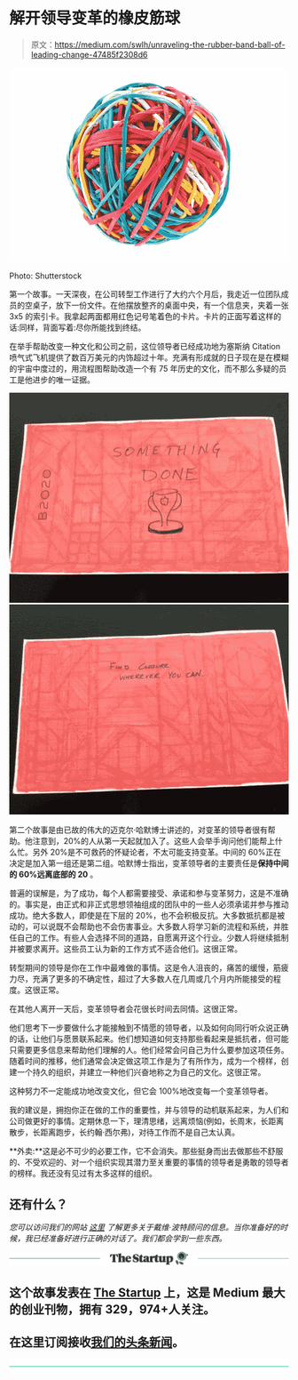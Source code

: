 # 解开领导变革的橡皮筋球

> 原文：<https://medium.com/swlh/unraveling-the-rubber-band-ball-of-leading-change-47485f2308d6>

![](img/3e4f2734c6edb1632723cccb8b78c27b.png)

Photo: Shutterstock

第一个故事。一天深夜，在公司转型工作进行了大约六个月后，我走近一位团队成员的空桌子，放下一份文件。在他摆放整齐的桌面中央，有一个信息夹，夹着一张 3x5 的索引卡。我拿起两面都用红色记号笔着色的卡片。卡片的正面写着这样的话:同样，背面写着:尽你所能找到终结。

在举手帮助改变一种文化和公司之前，这位领导者已经成功地为塞斯纳 Citation 喷气式飞机提供了数百万美元的内饰超过十年。充满有形成就的日子现在是在模糊的宇宙中度过的，用流程图帮助改造一个有 75 年历史的文化，而不那么多疑的员工是他进步的唯一证据。

![](img/92dfe36a51ca2490090d76063a172d91.png)![](img/32c5224297b57e6693704ce7b848b342.png)

第二个故事是由已故的伟大的迈克尔·哈默博士讲述的，对变革的领导者很有帮助。他注意到，20%的人从第一天起就加入了。这些人会举手询问他们能帮上什么忙。另外 20%是不可救药的怀疑论者，不太可能支持变革。中间的 60%正在决定是加入第一组还是第二组。哈默博士指出，变革领导者的主要责任是**保持中间的 60%远离底部的 20** 。

普遍的误解是，为了成功，每个人都需要接受、承诺和参与变革努力，这是不准确的。事实是，由正式和非正式思想领袖组成的团队中的一些人必须承诺并参与推动成功。绝大多数人，即使是在下层的 20%，也不会积极反抗。大多数抵抗都是被动的，可以说既不会帮助也不会伤害事业。大多数人将学习新的流程和系统，并胜任自己的工作。有些人会选择不同的道路，自愿离开这个行业。少数人将继续抵制并被要求离开。这些员工认为新的工作方式不适合他们。这很正常。

转型期间的领导是你在工作中最难做的事情。这是令人沮丧的，痛苦的缓慢，筋疲力尽，充满了更多的不确定性，超过了大多数人在几周或几个月内所能接受的程度。这很正常。

在其他人离开一天后，变革领导者会花很长时间去同情。这很正常。

他们思考下一步要做什么才能接触到不情愿的领导者，以及如何向同行听众说正确的话，让他们与愿景联系起来。他们想知道如何支持那些看起来是抵抗者，但可能只需要更多信息来帮助他们理解的人。他们经常会问自己为什么要参加这项任务。随着时间的推移，他们通常会决定做这项工作是为了有所作为，成为一个榜样，创建一个持久的组织，并建立一种他们兴奋地称之为自己的文化。这很正常。

这种努力不一定能成功地改变文化，但它会 100%地改变每一个变革领导者。

我的建议是，拥抱你正在做的工作的重要性，并与领导的动机联系起来，为人们和公司做更好的事情。定期休息一下，理清思绪，远离烦恼(例如，长周末，长距离散步，长距离跑步，长约翰·西尔弗)，对待工作而不是自己太认真。

**外卖:**这是必不可少的必要工作，它不会消失。那些挺身而出去做那些不舒服的、不受欢迎的、对一个组织实现其潜力至关重要的事情的领导者是勇敢的领导者的榜样。我还没有见过有太多这样的组织。

## 还有什么？

*您可以访问我们的网站* [*这里*](https://davidporteradvisors.com) *了解更多关于戴维·波特顾问的信息。当你准备好的时候，我已经准备好进行正确的对话了。我们都会学到一些东西。*

[![](img/308a8d84fb9b2fab43d66c117fcc4bb4.png)](https://medium.com/swlh)

## 这个故事发表在 [The Startup](https://medium.com/swlh) 上，这是 Medium 最大的创业刊物，拥有 329，974+人关注。

## 在这里订阅接收[我们的头条新闻](http://growthsupply.com/the-startup-newsletter/)。

[![](img/b0164736ea17a63403e660de5dedf91a.png)](https://medium.com/swlh)